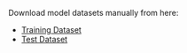 Download model datasets manually from here:

- [Training Dataset](https://drive.google.com/drive/folders/1tlPhbAruZpcoJwc2vHfjTKmM8Z5LAqZG?usp=drive_link)
- [Test Dataset](https://drive.google.com/drive/folders/1-1k9AEm-DGmD6VMcttO5skdO3_R5W414?usp=drive_link)
